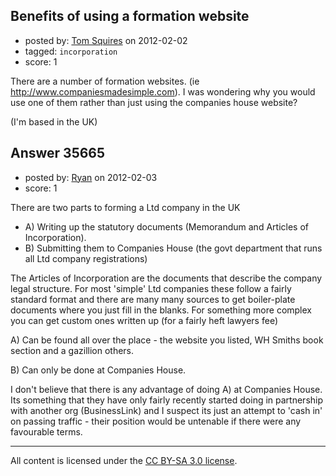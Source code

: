 ## Benefits of using a formation website

- posted by: [Tom Squires](https://stackexchange.com/users/-1/11392-tom-squires) on 2012-02-02
- tagged: `incorporation`
- score: 1

There are a number of formation websites. (ie http://www.companiesmadesimple.com). I was wondering why you would use one of them rather than just using the companies house website?

(I'm based in the UK)


## Answer 35665

- posted by: [Ryan](https://stackexchange.com/users/-1/465-ryan) on 2012-02-03
- score: 1

There are two parts to forming a Ltd company in the UK

 - A) Writing up the statutory documents (Memorandum and Articles of Incorporation).
 - B) Submitting them to Companies House (the govt department that runs all Ltd company registrations)

The Articles of Incorporation are the documents that describe the company legal structure. For most 'simple' Ltd companies these follow a fairly standard format and there are many many sources to get boiler-plate documents where you just fill in the blanks. For something more complex you can get custom ones written up (for a fairly heft lawyers fee)

A) Can be found all over the place - the website you listed, WH Smiths book section and a gazillion others.

B) Can only be done at Companies House.

I don't believe that there is any advantage of doing A) at Companies House. Its something that they have only fairly recently started doing in partnership with another org (BusinessLink) and I suspect its just an attempt to 'cash in' on passing traffic - their position would be untenable if there were any favourable terms.



---

All content is licensed under the [CC BY-SA 3.0 license](https://creativecommons.org/licenses/by-sa/3.0/).
